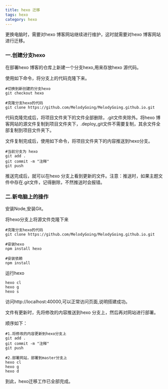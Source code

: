 ```yaml
---
title: hexo 迁移
tags: hexo
category: hexo
---
```


更换电脑时，需要对hexo 博客网站继续进行维护，这时就需要对hexo 博客网站进行迁移。

### 一.创建分支hexo

在部署hexo 博客的仓库上新建一个分支hexo,用来存放hexo 源代码。

使用如下命令，将分支上的代码克隆下来。

```
#切换到新创建的分支hexo
git checkout hexo

#克隆分支hexo的代码
git clone https://github.com/MelodyGoing/MelodyGoing.github.io.git
```

代码克隆完成后，将项目文件夹下的文件全部删除，.git文件夹除外。将hexo 博客网站的源文件复制到项目文件夹下，.deploy_git文件不需要复制，其余文件全部复制到项目文件夹下。

文件复制完成后，使用如下命令，将项目文件夹下的内容推送到hexo分支。

```
#当前分支为 hexo
git add .
git commit -m "注释"
git push
```

推送完成后，就可以在hexo 分支上看到更新的文件。注意：推送时，如果主题文件中存在.git文件，记得删除，不然推送时会报错。

### 二.新电脑上的操作

安装Node,安装Git。

将hexo分支上将源文件克隆下来

```
#克隆分支hexo的代码
git clone https://github.com/MelodyGoing/MelodyGoing.github.io.git

#安装hexo
npm install hexo

#安装依赖
npm install
```

运行hexo

```
hexo cl
hexo g
hexo s
```

访问http://localhost:40000,可以正常访问页面,说明搭建成功。

文件有更新时，先将修改的内容推送到hexo 分支上，然后再对网站进行部署。

顺序如下：

```
#1.将修改的内容更新到hexo分支上
git add .
git commit -m "注释"
git push

#2.部署网站，部署到master分支上
hexo cl
hexo g
hexo d
```

到此，hexo迁移工作已全部完成。